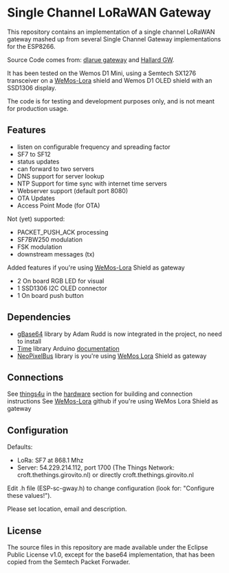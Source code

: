 Single Channel LoRaWAN Gateway
==============================
This repository contains an implementation of a single
channel LoRaWAN gateway mashed up from several Single Channel Gateway implementations for the 
ESP8266.

Source Code comes from: [dlarue gateway][1] and [Hallard GW][10].

It has been tested on the Wemos D1 Mini, using a Semtech SX1276 transceiver 
on a [WeMos-Lora][3] shield and Wemos D1 OLED shield with an SSD1306 display.

The code is for testing and development purposes only, and is not meant 
for production usage. 


Features
--------
- listen on configurable frequency and spreading factor
- SF7 to SF12
- status updates
- can forward to two servers
- DNS support for server lookup
- NTP Support for time sync with internet time servers
- Webserver support (default port 8080)
- OTA Updates
- Access Point Mode (for OTA)

Not (yet) supported:
- PACKET_PUSH_ACK processing
- SF7BW250 modulation
- FSK modulation
- downstream messages (tx)

Added features if you're using [WeMos-Lora][3] Shield as gateway
- 2 On board RGB LED for visual 
- 1 SSD1306 I2C OLED connector
- 1 On board push button


Dependencies
------------

- [gBase64][7] library by Adam Rudd is now integrated in the project, no need to install
- [Time][5] library Arduino [documentation][6]
- [NeoPixelBus][4] library is you're using [WeMos Lora][3] Shield as gateway

Connections
-----------
See [things4u][8] in the [hardware][9] section for building and connection instructions
See [WeMos-Lora][3] github if you're using WeMos Lora Shield as gateway


Configuration
-------------

Defaults:

- LoRa:   SF7 at 868.1 Mhz
- Server: 54.229.214.112, port 1700  (The Things Network: croft.thethings.girovito.nl)
  or directly croft.thethings.girovito.nl

Edit .h file (ESP-sc-gway.h) to change configuration (look for: "Configure these values!").

Please set location, email and description.

License
-------
The source files in this repository are made available under the Eclipse
Public License v1.0, except for the base64 implementation, that has been
copied from the Semtech Packet Forwader.

[1]: https://github.com/dlarue/ESP-1ch-Gateway-v2.0.git
[2]: https://hallard.me
[3]: https://github.com/hallard/WeMos-Lora
[4]: https://github.com/Makuna/NeoPixelBus
[5]: https://github.com/PaulStoffregen/Time
[6]: http://playground.arduino.cc/code/time
[7]: https://github.com/adamvr/arduino-base64
[8]: http://things4u.github.io
[9]: http://things4u.github.io/HardwareGuide/hardware_guide.html
[10]: https://github.com/hallard/ESP-1ch-Gateway
